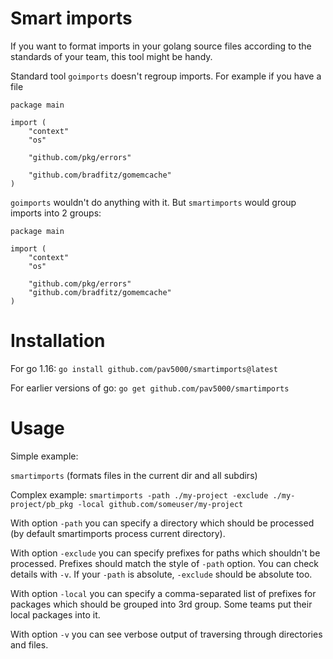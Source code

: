 # Smart imports

If you want to format imports in your golang source files according to the standards of your team, this tool might be handy.

Standard tool `goimports` doesn't regroup imports. For example if you have a file
```
package main

import (
    "context"
    "os"

    "github.com/pkg/errors"

    "github.com/bradfitz/gomemcache"
)
```
`goimports` wouldn't do anything with it. But `smartimports` would group imports into 2 groups:

```
package main

import (
    "context"
    "os"

    "github.com/pkg/errors"
    "github.com/bradfitz/gomemcache"
)
```

# Installation

For go 1.16: `go install github.com/pav5000/smartimports@latest`

For earlier versions of go: `go get github.com/pav5000/smartimports`

# Usage

Simple example:

`smartimports` (formats files in the current dir and all subdirs)

Complex example:
`smartimports -path ./my-project -exclude ./my-project/pb_pkg -local github.com/someuser/my-project`

With option `-path` you can specify a directory which should be processed (by default smartimports process current directory).

With option `-exclude` you can specify prefixes for paths which shouldn't be processed. Prefixes should match the style of `-path` option. You can check details with `-v`.
If your `-path` is absolute, `-exclude` should be absolute too.

With option `-local` you can specify a comma-separated list of prefixes for packages which should be grouped into 3rd group. Some teams put their local packages into it.

With option `-v` you can see verbose output of traversing through directories and files.
